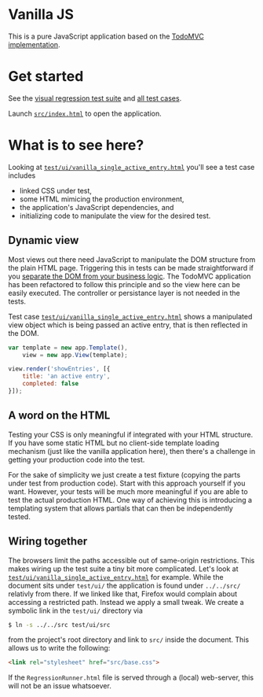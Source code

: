 Vanilla JS
==========

This is a pure JavaScript application based on the [TodoMVC implementation](https://github.com/tastejs/todomvc/tree/gh-pages/vanilla-examples/vanillajs).

Get started
===========

See the [visual regression test suite](RegressionRunner.html) and [all test cases](test/ui/).

Launch [`src/index.html`](src/index.html) to open the application.

What is to see here?
====================

Looking at [`test/ui/vanilla_single_active_entry.html`](test/ui/vanilla_single_active_entry.html) you'll see a test case includes

- linked CSS under test,
- some HTML mimicing the production environment,
- the application's JavaScript dependencies, and
- initializing code to manipulate the view for the desired test.

Dynamic view
------------

Most views out there need JavaScript to manipulate the DOM structure from the plain HTML page. Triggering this in tests can be made straightforward if you [separate the DOM from your business logic](http://martinfowler.com/bliki/PresentationDomainSeparation.html). The TodoMVC application has been refactored to follow this principle and so the view here can be easily executed. The controller or persistance layer is not needed in the tests.

Test case [`test/ui/vanilla_single_active_entry.html`](test/ui/vanilla_single_active_entry.html) shows a manipulated view object which is being passed an active entry, that is then reflected in the DOM.

```js
var template = new app.Template(),
    view = new app.View(template);

view.render('showEntries', [{
    title: 'an active entry',
    completed: false
}]);

```

A word on the HTML
------------------

Testing your CSS is only meaningful if integrated with your HTML structure. If you have some static HTML but no client-side template loading mechanism (just like the vanilla application here), then there's a challenge in getting your production code into the test.

For the sake of simplicity we just create a test fixture (copying the parts under test from production code). Start with this approach yourself if you want. However, your tests will be much more meaningful if you are able to test the actual production HTML. One way of achieving this is introducing a templating system that allows partials that can then be independently tested.

Wiring together
---------------

The browsers limit the paths accessible out of same-origin restrictions. This makes wiring up the test suite a tiny bit more complicated. Let's look at [`test/ui/vanilla_single_active_entry.html`](test/ui/vanilla_single_active_entry.html) for example. While the document sits under `test/ui/` the application is found under `../../src/` relativly from there. If we linked like that, Firefox would complain about accessing a restricted path. Instead we apply a small tweak. We create a symbolic link in the `test/ui/` directory via

```sh
$ ln -s ../../src test/ui/src
```

from the project's root directory and link to `src/` inside the document. This allows us to write the following:

```html
<link rel="stylesheet" href="src/base.css">
```

If the `RegressionRunner.html` file is served through a (local) web-server, this will not be an issue whatsoever.

